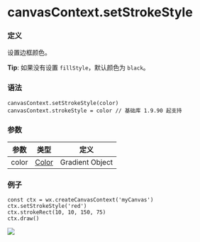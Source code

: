 <!-- https://mp.weixin.qq.com/debug/wxadoc/dev/api/canvas/set-stroke-style.html -->

canvasContext.setStrokeStyle
============================

### 定义

设置边框颜色。

**Tip**: 如果没有设置 `fillStyle`，默认颜色为 `black`。

### 语法

    canvasContext.setStrokeStyle(color)
    canvasContext.strokeStyle = color // 基础库 1.9.90 起支持
    

### 参数

  参数    |  类型                                                                       |  定义              
----------|-----------------------------------------------------------------------------|--------------------
  color   |  [Color](https://mp.weixin.qq.com/debug/wxadoc/dev/api/canvas/color.html)   |  Gradient Object   

### 例子

    const ctx = wx.createCanvasContext('myCanvas')
    ctx.setStrokeStyle('red')
    ctx.strokeRect(10, 10, 150, 75)
    ctx.draw()
    

![](https://mp.weixin.qq.com/debug/wxadoc/dev/image/canvas/stroke-rect.png?t=201838)
